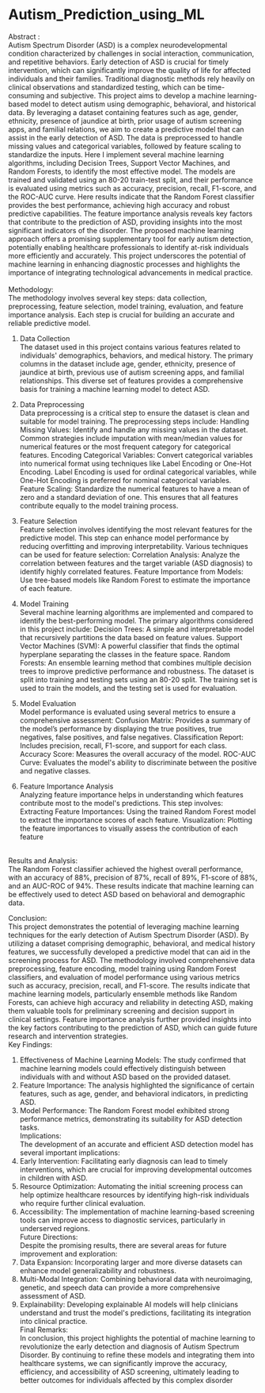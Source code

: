 # Autism_Prediction_using_ML
Abstract :
<br> 
Autism Spectrum Disorder (ASD) is a complex neurodevelopmental condition 
characterized by challenges in social interaction, communication, and repetitive 
behaviors. Early detection of ASD is crucial for timely intervention, which can 
significantly improve the quality of life for affected individuals and their families. 
Traditional diagnostic methods rely heavily on clinical observations and standardized 
testing, which can be time-consuming and subjective.
 This project aims to develop a machine learning-based model to detect autism using 
demographic, behavioral, and historical data. By leveraging a dataset containing 
features such as age, gender, ethnicity, presence of jaundice at birth, prior usage of 
autism screening apps, and familial relations, we aim to create a predictive model that
 can assist in the early detection of ASD. The data is preprocessed to handle missing 
values and categorical variables, followed by feature scaling to standardize the inputs.
Here I implement several machine learning algorithms, including Decision Trees, Support 
Vector Machines, and Random Forests, to identify the most effective model. The 
models are trained and validated using an 80-20 train-test split, and their 
performance is evaluated using metrics such as accuracy, precision, recall, F1-score, 
and the ROC-AUC curve.
Here results indicate that the Random Forest classifier provides the best performance, 
achieving high accuracy and robust predictive capabilities. The feature importance 
analysis reveals key factors that contribute to the prediction of ASD, providing insights
 into the most significant indicators of the disorder.
 The proposed machine learning approach offers a promising supplementary tool for 
early autism detection, potentially enabling healthcare professionals to identify at-risk 
individuals more efficiently and accurately. This project underscores the potential of 
machine learning in enhancing diagnostic processes and highlights the importance of 
integrating technological advancements in medical practice.<br> 
<br> 
 Methodology:
 <br> 
 The methodology involves several key steps: data collection, preprocessing, feature 
selection, model training, evaluation, and feature importance analysis. Each step is 
crucial for building an accurate and reliable predictive model.
 1. Data Collection  <br> 
 The dataset used in this project contains various features related to individuals' 
demographics, behaviors, and medical history. The primary columns in the dataset 
include age, gender, ethnicity, presence of jaundice at birth, previous use of autism 
screening apps, and familial relationships. This diverse set of features provides a 
comprehensive basis for training a machine learning model to detect ASD.
 2. Data Preprocessing <br> 
 Data preprocessing is a critical step to ensure the dataset is clean and suitable for 
model training. The preprocessing steps include:
 Handling Missing Values: Identify and handle any missing values in the dataset. 
Common strategies include imputation with mean/median values for numerical 
features or the most frequent category for categorical features.
 Encoding Categorical Variables: Convert categorical variables into numerical format 
using techniques like Label Encoding or One-Hot Encoding. Label Encoding is used
 for ordinal categorical variables, while One-Hot Encoding is preferred for nominal 
categorical variables.
 Feature Scaling: Standardize the numerical features to have a mean of zero and a 
standard deviation of one. This ensures that all features contribute equally to the 
model training process.
 3. Feature Selection <br> 
 Feature selection involves identifying the most relevant features for the predictive 
model. This step can enhance model performance by reducing overfitting and 
improving interpretability. Various techniques can be used for feature selection:
 Correlation Analysis: Analyze the correlation between features and the target 
variable (ASD diagnosis) to identify highly correlated features.
 Feature Importance from Models: Use tree-based models like Random Forest to 
estimate the importance of each feature.
 4. Model Training <br> 
 Several machine learning algorithms are implemented and compared to identify the 
best-performing model. The primary algorithms considered in this project include:
 Decision Trees: A simple and interpretable model that recursively partitions the data
 based on feature values.
 Support Vector Machines (SVM): A powerful classifier that finds the optimal 
hyperplane separating the classes in the feature space.
 Random Forests: An ensemble learning method that combines multiple decision 
trees to improve predictive performance and robustness.
 The dataset is split into training and testing sets using an 80-20 split. The training set 
is used to train the models, and the testing set is used for evaluation.

 5. Model Evaluation <br> 
 Model performance is evaluated using several metrics to ensure a comprehensive 
assessment:
 Confusion Matrix: Provides a summary of the model’s performance by displaying the
 true positives, true negatives, false positives, and false negatives.
 Classification Report: Includes precision, recall, F1-score, and support for each 
class.
 Accuracy Score: Measures the overall accuracy of the model.
 ROC-AUC Curve: Evaluates the model's ability to discriminate between the positive 
and negative classes.
 6. Feature Importance Analysis <br> 
 Analyzing feature importance helps in understanding which features contribute most 
to the model's predictions. This step involves:
 Extracting Feature Importances: Using the trained Random Forest model to extract 
the importance scores of each feature.
 Visualization: Plotting the feature importances to visually assess the contribution of 
each feature

<br> 
 Results and Analysis:  <br>
  The Random Forest classifier achieved the highest overall performance, with an 
accuracy of 88%, precision of 87%, recall of 89%, F1-score of 88%, and an AUC-ROC 
of 94%. These results indicate that machine learning can be effectively used to detect 
ASD based on behavioral and demographic data.

Conclusion: <br>
 This project demonstrates the potential of leveraging machine learning techniques for 
the early detection of Autism Spectrum Disorder (ASD). By utilizing a dataset 
comprising demographic, behavioral, and medical history features, we successfully developed a predictive model that can aid in the screening process for ASD. The 
methodology involved comprehensive data preprocessing, feature encoding, model 
training using Random Forest classifiers, and evaluation of model performance using 
various metrics such as accuracy, precision, recall, and F1-score.
 The results indicate that machine learning models, particularly ensemble methods like 
Random Forests, can achieve high accuracy and reliability in detecting ASD, making 
them valuable tools for preliminary screening and decision support in clinical settings. 
Feature importance analysis further provided insights into the key factors contributing 
to the prediction of ASD, which can guide future research and intervention strategies. <br>
 Key Findings:<br>
 1. Effectiveness of Machine Learning Models: The study confirmed that machine 
learning models could effectively distinguish between individuals with and without ASD
 based on the provided dataset.<br>
 2. Feature Importance: The analysis highlighted the significance of certain features, 
such as age, gender, and behavioral indicators, in predicting ASD.<br>
 3. Model Performance: The Random Forest model exhibited strong performance 
metrics, demonstrating its suitability for ASD detection tasks.<br>
Implications: <br>
    The development of an accurate and efficient ASD detection model has several 
important implications: <br>
 1. Early Intervention: Facilitating early diagnosis can lead to timely interventions, 
which are crucial for improving developmental outcomes in children with ASD. <br>
 2. Resource Optimization: Automating the initial screening process can help optimize 
healthcare resources by identifying high-risk individuals who require further clinical 
evaluation. <br>
 3. Accessibility: The implementation of machine learning-based screening tools can 
improve access to diagnostic services, particularly in underserved regions. <br>
Future Directions: <br>
 Despite the promising results, there are several areas for future improvement and 
exploration: <br>
 1. Data Expansion: Incorporating larger and more diverse datasets can enhance 
model generalizability and robustness.<br>
 2. Multi-Modal Integration: Combining behavioral data with neuroimaging, genetic, 
and speech data can provide a more comprehensive assessment of ASD.<br>
 3. Explainability: Developing explainable AI models will help clinicians understand and 
trust the model's predictions, facilitating its integration into clinical practice.<br>
Final Remarks:<br>
 In conclusion, this project highlights the potential of machine learning to revolutionize 
the early detection and diagnosis of Autism Spectrum Disorder. By continuing to refine
 these models and integrating them into healthcare systems, we can significantly improve the accuracy, efficiency, and accessibility of ASD screening, ultimately leading
 to better outcomes for individuals affected by this complex disorder


